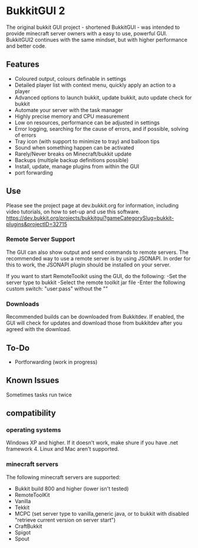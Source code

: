 
# BukkitGUI 2
The original bukkit GUI project - shortened BukkitGUI - was intended to provide minecraft server owners with a easy to use, powerful GUI.
BukkitGUI2 continues with the same mindset, but with higher performance and better code.

## Features
* Coloured output, colours definable in settings
* Detailed player list with context menu, quickly apply an action to a player
* Advanced options to launch bukkit, update bukkit, auto update check for bukkit
* Automate your server with the task manager
* Highly precise memory and CPU measurement
* Low on resources, performance can be adjusted in settings
* Error logging, searching for the cause of errors, and if possible, solving of errors
* Tray icon (with support to minimize to tray) and balloon tips
* Sound when something happen can be activated
* Rarely/Never breaks on Minecraft/bukkit update
* Backups (multiple backup definitions possible)
* Install, update, manage plugins from within the GUI 
* port forwarding

## Use
Please see the project page at dev.bukkit.org for information, including video tutorials, on how to set-up and use this software.
https://dev.bukkit.org/projects/bukkitgui?gameCategorySlug=bukkit-plugins&projectID=32715

### Remote Server Support
The GUI can also show output and send commands to remote servers. The recommended way to use a remote server is by using JSONAPI. In order for this to work, the JSONAPI plugin should be installed on your server.
    
If you want to start RemoteToolkit using the GUI, do the following: -Set the server type to bukkit -Select the remote toolkit jar file -Enter the following custom switch: "user:pass" without the ""

### Downloads
Recommended builds can be downloaded from Bukkitdev. If enabled, the GUI will check for updates and download those from bukkitdev after you agreed with the download.
  
## To-Do
* Portforwarding (work in progress) 

## Known Issues

Sometimes tasks run twice 

## compatibility
### operating systems
Windows XP and higher. If it doesn't work, make shure if you have .net framework 4.
Linux and Mac aren't supported.

### minecraft servers
The following minecraft servers are supported:

* Bukkit build 800 and higher (lower isn't tested)
* RemoteToolKit
* Vanilla
* Tekkit
* MCPC (set server type to vanilla,generic java, or to bukkit with disabled "retrieve current version on server start")
* CraftBukkit
* Spigot
* Spout 
